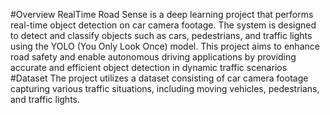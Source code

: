 #Overview
RealTime Road Sense is a deep learning project that performs real-time object detection on car camera footage. The system is designed to detect and classify objects such as cars, pedestrians, and traffic lights using the YOLO (You Only Look Once) model. This project aims to enhance road safety and enable autonomous driving applications by providing accurate and efficient object detection in dynamic traffic scenarios
#Dataset
The project utilizes a dataset consisting of car camera footage capturing various traffic situations, including moving vehicles, pedestrians, and traffic lights.
